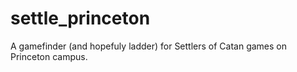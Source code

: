 settle_princeton
================

A gamefinder (and hopefuly ladder) for Settlers of Catan games on Princeton campus.